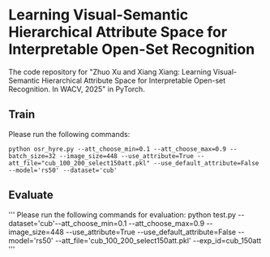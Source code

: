 # Learning Visual-Semantic Hierarchical Attribute Space for Interpretable Open-Set Recognition

The code repository for "Zhuo Xu and Xiang Xiang: Learning Visual-Semantic Hierarchical Attribute Space for Interpretable Open-set Recognition. In WACV, 2025" in PyTorch.

## Train
Please run the following commands:
```
python osr_hyre.py --att_choose_min=0.1 --att_choose_max=0.9 --batch_size=32 --image_size=448 --use_attribute=True --att_file="cub_100_200_select150att.pkl" --use_default_attribute=False --model='rs50' --dataset='cub'
```
## Evaluate
'''
Please run the following commands for evaluation:
python test.py --dataset='cub'--att_choose_min=0.1 --att_choose_max=0.9 --image_size=448 --use_attribute=True --use_default_attribute=False --model='rs50' --att_file='cub_100_200_select150att.pkl'  --exp_id=cub_150att
'''
